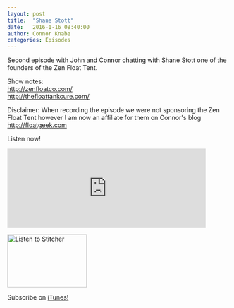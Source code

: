 ```yaml
---
layout: post
title:  "Shane Stott"
date:   2016-1-16 08:40:00
author: Connor Knabe
categories: Episodes
---
```


Second episode with John and Connor chatting with Shane Stott one of the founders of the Zen Float Tent.

Show notes:
<br>
<a href="http://www.zenfloatco.com/">http://zenfloatco.com/</a>
<br>
<a href="http://www.thefloattankcure.com/">http://thefloattankcure.com/</a>


Disclaimer:
When recording the episode we were not sponsoring the Zen Float Tent however I am now an affiliate for them on Connor's blog <a href="http://www.floatgeek.com">http://floatgeek.com</a>



Listen now!
<br>


<iframe scrolling="no" frameborder="0" style="width:100%;max-width:450px;height:180px;border:0;overflow:hidden;" width="400" height="180" src="http://app.stitcher.com/splayer/f/77331/41173026?el=0&refid=stpr"></iframe>


<br>

<a href="http://www.stitcher.com/s?fid=77331&refid=stpr"><img src="http://cloudfront.assets.stitcher.com/promo.assets/stitcher-banner-180x120.jpg" width="180" height="120" alt="Listen to Stitcher"></a>

Subscribe on <a href="https://itunes.apple.com/us/podcast/float-geeks/id1058855632?mt=2">iTunes!</a>
